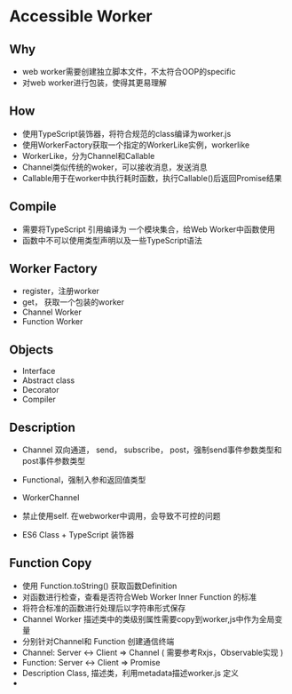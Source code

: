 # Accessible Worker

## Why

- web worker需要创建独立脚本文件，不太符合OOP的specific
- 对web worker进行包装，使得其更易理解

## How

- 使用TypeScript装饰器，将符合规范的class编译为worker.js
- 使用WorkerFactory获取一个指定的WorkerLike实例，workerlike
- WorkerLike，分为Channel和Callable
- Channel类似传统的woker，可以接收消息，发送消息
- Callable用于在worker中执行耗时函数，执行Callable()后返回Promise结果

## Compile

- 需要将TypeScript 引用编译为 一个模块集合，给Web Worker中函数使用
- 函数中不可以使用类型声明以及一些TypeScript语法

## Worker Factory

- register，注册worker
- get， 获取一个包装的worker
- Channel Worker
- Function Worker

## Objects

- Interface
- Abstract class
- Decorator
- Compiler

## Description

- Channel 双向通道， send， subscribe， post，强制send事件参数类型和post事件参数类型

- Functional，强制入参和返回值类型

- WorkerChannel

- 禁止使用self. 在webworker中调用，会导致不可控的问题

- ES6 Class +  TypeScript 装饰器

## Function Copy

- 使用 Function.toString()  获取函数Definition
- 对函数进行检查，查看是否符合Web Worker Inner Function 的标准
- 将符合标准的函数进行处理后以字符串形式保存
- Channel Worker 描述类中的类级别属性需要copy到worker,js中作为全局变量
- 分别针对Channel和 Function 创建通信终端
- Channel: Server  <-> Client => Channel ( 需要参考Rxjs，Observable实现 )
- Function: Server  <-> Client => Promise<T>
- Description Class, 描述类，利用metadata描述worker.js 定义
- 

 













   
